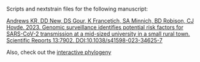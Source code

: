 Scripts and nextstrain files for the following manuscript:

[Andrews KR, DD New, DS Gour, K Francetich, SA Minnich, BD Robison, CJ Hovde. 2023. Genomic surveillance identifies potential risk factors for SARS-CoV-2 transmission at a mid-sized university in a small rural town. Scientific Reports 13:7902. DOI:10.1038/s41598-023-34625-7](https://www.nature.com/articles/s41598-023-34625-7)

Also, check out the [interactive phylogeny](https://nextstrain.org/community/narratives/kimandrews/UofISARSCoV2) 
